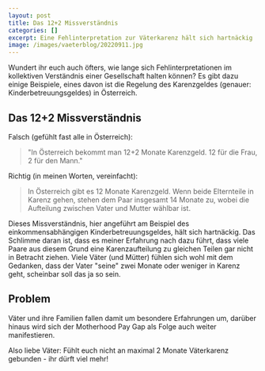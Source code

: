 ```yaml
---
layout: post
title: Das 12+2 Missverständnis
categories: []
excerpt: Eine Fehlinterpretation zur Väterkarenz hält sich hartnäckig
image: /images/vaeterblog/20220911.jpg
---
```


Wundert ihr euch auch öfters, wie lange sich Fehlinterpretationen im kollektiven Verständnis einer Gesellschaft halten können?
Es gibt dazu einige Beispiele, eines davon ist die Regelung des Karenzgeldes (genauer: Kinderbetreuungsgeldes) in Österreich.

## Das 12+2 Missverständnis

Falsch (gefühlt fast alle in Österreich):

> "In Österreich bekommt man 12+2 Monate Karenzgeld. 12 für die Frau, 2 für den Mann."

Richtig (in meinen Worten, vereinfacht):

> In Österreich gibt es 12 Monate Karenzgeld. Wenn beide Elternteile in Karenz gehen, stehen dem Paar insgesamt 14 Monate zu, wobei die Aufteilung zwischen Vater und Mutter wählbar ist.

Dieses Missverständnis, hier angeführt am Beispiel des einkommensabhängigen Kinderbetreuungsgeldes, hält sich hartnäckig.
Das Schlimme daran ist, dass es meiner Erfahrung nach dazu führt, dass viele Paare aus diesem Grund eine Karenzaufteilung zu gleichen Teilen gar nicht in Betracht ziehen.
Viele Väter (und Mütter) fühlen sich wohl mit dem Gedanken, dass der Vater "seine" zwei Monate oder weniger in Karenz geht, scheinbar soll das ja so sein.

## Problem

Väter und ihre Familien fallen damit um besondere Erfahrungen um, darüber hinaus wird sich der Motherhood Pay Gap als Folge auch weiter manifestieren.

Also liebe Väter: Fühlt euch nicht an maximal 2 Monate Väterkarenz gebunden - ihr dürft viel mehr!


